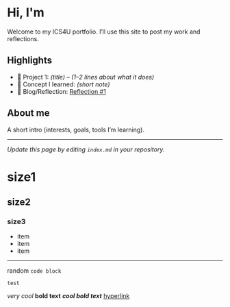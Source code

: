 # Hi, I'm <Your Name>
Welcome to my ICS4U portfolio. I’ll use this site to post my work and reflections.

## Highlights
- 🔧 Project 1: *(title)* – *(1–2 lines about what it does)*
- 🧠 Concept I learned: *(short note)*
- 📝 Blog/Reflection: [Reflection #1](./posts/first_reflection.md)

## About me
A short intro (interests, goals, tools I’m learning).

---
*Update this page by editing `index.md` in your repository.*


# size1
## size2
### size3
 - item
 - item
 - item
---
random `code block`
```
test
```
*very cool*
**bold text**
***cool bold text***
[hyperlink](https://google.com/)

